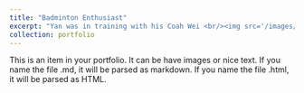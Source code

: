 ```yaml
---
title: "Badminton Enthusiast"
excerpt: "Yan was in training with his Coah Wei <br/><img src='/images/badminton.jpg'>"
collection: portfolio
---
```


This is an item in your portfolio. It can be have images or nice text. If you name the file .md, it will be parsed as markdown. If you name the file .html, it will be parsed as HTML. 
